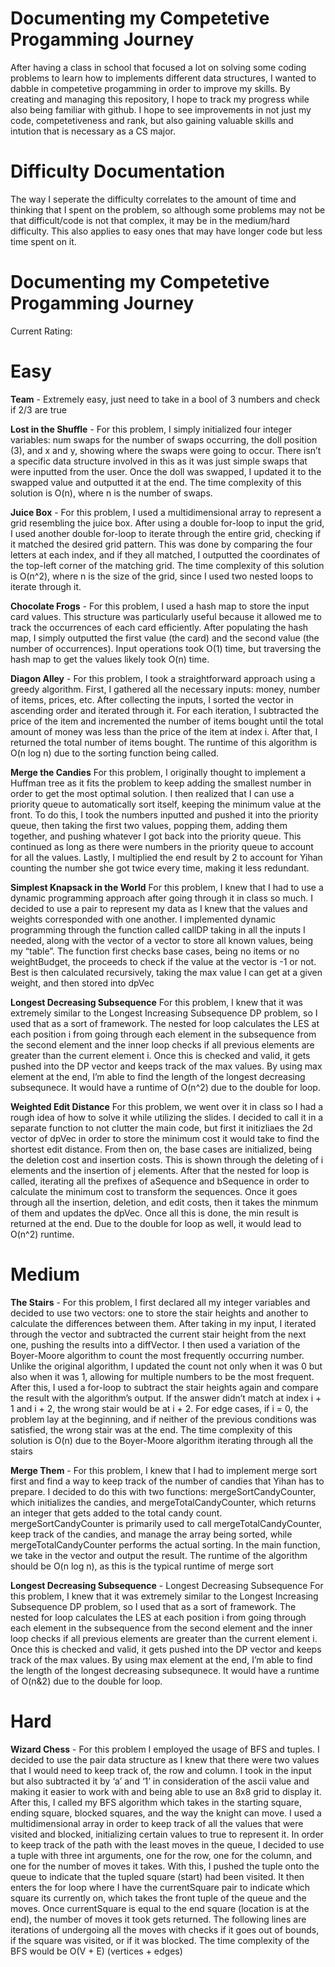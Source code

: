 # Documenting my Competetive Progamming Journey
After having a class in school that focused a lot on solving some coding problems to learn how to implements different data structures, I wanted to dabble in competetive progamming in order to improve my skills. By creating and managing this repository, I hope to track my progress while also being familiar with github. I hope to see improvements in not just my code, competetiveness and rank, but also gaining valuable skills and intution that is necessary as a CS major. 

# Difficulty Documentation
The way I seperate the difficulty correlates to the amount of time and thinking that I spent on the problem, so although some problems may not be that difficult/code is not that complex, it may be in the medium/hard difficulty. This also applies to easy ones that may have longer code but less time spent on it.

# Documenting my Competetive Progamming Journey
Current Rating:

# Easy
**Team** - Extremely easy, just need to take in a bool of 3 numbers and check if 2/3 are true<br>

**Lost in the Shuffle** - For this problem, I simply initialized four integer variables: num swaps for the
number of swaps occurring, the doll position (3), and x and y, showing where
the swaps were going to occur. There isn’t a specific data structure involved in
this as it was just simple swaps that were inputted from the user. Once the doll
was swapped, I updated it to the swapped value and outputted it at the end.
The time complexity of this solution is O(n), where n is the number of swaps. <br>

**Juice Box** - For this problem, I used a multidimensional array to represent a grid resembling
the juice box. After using a double for-loop to input the grid, I used another
double for-loop to iterate through the entire grid, checking if it matched the
desired grid pattern. This was done by comparing the four letters at each index,
and if they all matched, I outputted the coordinates of the top-left corner of
the matching grid. The time complexity of this solution is O(n^2), where n is
the size of the grid, since I used two nested loops to iterate through it. <br>

**Chocolate Frogs** - For this problem, I used a hash map to store the input card values. This
structure was particularly useful because it allowed me to track the occurrences
of each card efficiently. After populating the hash map, I simply outputted the
first value (the card) and the second value (the number of occurrences). Input
operations took O(1) time, but traversing the hash map to get the values likely
took O(n) time. <br>

**Diagon Alley** - For this problem, I took a straightforward approach using a greedy algorithm.
First, I gathered all the necessary inputs: money, number of items, prices, etc.
After collecting the inputs, I sorted the vector in ascending order and iterated
through it. For each iteration, I subtracted the price of the item and incremented
the number of items bought until the total amount of money was less than the
price of the item at index i. After that, I returned the total number of items
bought. The runtime of this algorithm is O(n log n) due to the sorting function
being called. <br>

**Merge the Candies** For this problem, I originally thought to implement a Huffman tree as it fits the
problem to keep adding the smallest number in order to get the most optimal solution. I then realized that I can use a priority queue to automatically sort itself,
keeping the minimum value at the front. To do this, I took the numbers inputted
and pushed it into the priority queue, then taking the first two values, popping
them, adding them together, and pushing whatever I got back into the priority
queue. This continued as long as there were numbers in the priority queue to
account for all the values. Lastly, I multiplied the end result by 2 to account
for Yihan counting the number she got twice every time, making it less redundant. <br>

**Simplest Knapsack in the World** For this problem, I knew that I had to use a dynamic programming approach
after going through it in class so much. I decided to use a pair to represent my data as I knew that the values and weights corresponded with one
another. I implemented dynamic programming through the function called
callDP taking in all the inputs I needed, along with the vector of a vector
to store all known values, being my “table”. The function first checks base
cases, being no items or no weightBudget, the proceeds to check if the value
at the vector is -1 or not. Best is then calculated recursively, taking the max
value I can get at a given weight, and then stored into dpVec <br>

**Longest Decreasing Subsequence** For this problem, I knew that it was extremely similar to the Longest Increasing
Subsequence DP problem, so I used that as a sort of framework. The nested
for loop calculates the LES at each position i from going through each element
in the subsequence from the second element and the inner loop checks if all
previous elements are greater than the current element i. Once this is checked
and valid, it gets pushed into the DP vector and keeps track of the max values.
By using max element at the end, I’m able to find the length of the longest
decreasing subsequnece. It would have a runtime of O(n^2) due to the double for loop. <br>

**Weighted Edit Distance** For this problem, we went over it in class so I had a rough idea of how to solve it
while utilizing the slides. I decided to call it in a separate function to not clutter
the main code, but first it initizliaes the 2d vector of dpVec in order to store the
minimum cost it would take to find the shortest edit distance. From then on,
the base cases are initialized, being the deletion cost and insertion costs. This is
shown through the deleting of i elements and the insertion of j elements. After
that the nested for loop is called, iterating all the prefixes of aSequence and
bSequence in order to calculate the minimum cost to transform the sequences.
Once it goes through all the insertion, deletion, and edit costs, then it takes the
minmum of them and updates the dpVec. Once all this is done, the min result
is returned at the end. Due to the double for loop as well, it would lead to
O(n^2) runtime. <br>


# Medium
**The Stairs** - For this problem, I first declared all my integer variables and decided to use two
vectors: one to store the stair heights and another to calculate the differences
between them. After taking in my input, I iterated through the vector and
subtracted the current stair height from the next one, pushing the results into
a diffVector. I then used a variation of the Boyer-Moore algorithm to count
the most frequently occurring number. Unlike the original algorithm, I updated
the count not only when it was 0 but also when it was 1, allowing for multiple
numbers to be the most frequent. After this, I used a for-loop to subtract the
stair heights again and compare the result with the algorithm’s output. If the
answer didn’t match at index i + 1 and i + 2, the wrong stair would be at i + 2.
For edge cases, if i = 0, the problem lay at the beginning, and if neither of
the previous conditions was satisfied, the wrong stair was at the end. The time
complexity of this solution is O(n) due to the Boyer-Moore algorithm iterating
through all the stairs <br>

**Merge Them** - For this problem, I knew that I had to implement merge sort first and find a
way to keep track of the number of candies that Yihan has to prepare. I decided to do this with two functions: mergeSortCandyCounter, which initializes
the candies, and mergeTotalCandyCounter, which returns an integer that gets
added to the total candy count. mergeSortCandyCounter is primarily used to
call mergeTotalCandyCounter, keep track of the candies, and manage the array
being sorted, while mergeTotalCandyCounter performs the actual sorting.
In the main function, we take in the vector and output the result. The
runtime of the algorithm should be O(n log n), as this is the typical runtime of
merge sort <br>

**Longest Decreasing Subsequence** - Longest Decreasing Subsequence
For this problem, I knew that it was extremely similar to the Longest Increasing
Subsequence DP problem, so I used that as a sort of framework. The nested
for loop calculates the LES at each position i from going through each element
in the subsequence from the second element and the inner loop checks if all
previous elements are greater than the current element i. Once this is checked
and valid, it gets pushed into the DP vector and keeps track of the max values.
By using max element at the end, I’m able to find the length of the longest
decreasing subsequnece. It would have a runtime of O(n&2) due to the double
for loop. <br>


# Hard
**Wizard Chess** - For this
problem I employed the usage of BFS and tuples. I decided to use the pair data
structure as I knew that there were two values that I would need to keep track
of, the row and column. I took in the input but also subtracted it by ‘a’ and ‘1’
in consideration of the ascii value and making it easier to work with and being
able to use an 8x8 grid to display it. After this, I called my BFS algorithm
which takes in the starting square, ending square, blocked squares, and the way
the knight can move. I used a multidimensional array in order to keep track of
all the values that were visited and blocked, initializing certain values to true
to represent it. In order to keep track of the path with the least moves in the
queue, I decided to use a tuple with three int arguments, one for the row, one
for the column, and one for the number of moves it takes. With this, I pushed
the tuple onto the queue to indicate that the tupled square (start) had been visited. It then enters the for loop where I have the currentSquare pair to indicate
which square its currently on, which takes the front tuple of the queue and the
moves. Once currentSquare is equal to the end square (location is at the end),
the number of moves it took gets returned. The following lines are iterations of
undergoing all the moves with checks if it goes out of bounds, if the square was
visited, or if it was blocked. The time complexity of the BFS would be O(V +
E) (vertices + edges)
